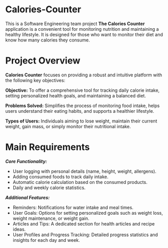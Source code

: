 # Calories-Counter
This is a Software Engineering team project
**The Calories Counter** application is a convenient tool for monitoring nutrition and maintaining a healthy lifestyle. 
It is designed for those who want to monitor their diet and know how many calories they consume.

# Project Overview
**Calories Counter** focuses on providing a robust and intuitive platform with the following key objectives:

**Objective:** To offer a comprehensive tool for tracking daily calorie intake, setting personalized health goals, and maintaining a balanced diet.

**Problems Solved:** Simplifies the process of monitoring food intake, helps users understand their eating habits, and supports a healthier lifestyle.

**Types of Users:** Individuals aiming to lose weight, maintain their current weight, gain mass, or simply monitor their nutritional intake.
# Main Requirements
***Core Functionality:***

  + User logging with personal details (name, height, weight, allergens).
  + Adding consumed foods to track daily intake.
  + Automatic calorie calculation based on the consumed products.
  + Daily and weekly calorie statistics.


***Additional Features:***
 + Reminders: Notifications for water intake and meal times.
 + User Goals: Options for setting personalized goals such as weight loss, weight maintenance, or weight gain.
 + Articles and Tips: A dedicated section for health articles and recipe ideas.
 + User Profiles and Progress Tracking: Detailed progress statistics and insights for each day and week.

